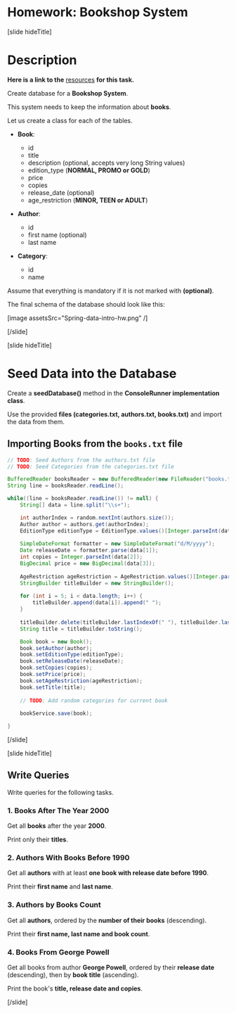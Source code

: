 # Homework: Bookshop System

[slide hideTitle]

# Description

**Here is a link to the** [resources](https://videos.softuni.org/resources/java/Java-ORM-And-Spring-Data/05-Spring-Data-Intro-Homework-Resources.zip) **for this task.**

Create database for a **Bookshop System**. 

This system needs to keep the information about **books**. 

Let us create a class for each of the tables.
-	**Book**:
     *  id
     *  title 
     *  description (optional, accepts very long String values) 
     *  edition_type (**NORMAL, PROMO or GOLD**)
     *  price
     *  copies
     *  release_date (optional)
     *  age_restriction (**MINOR, TEEN or ADULT**)

-	**Author**:
    * id 
    * first name (optional) 
    * last name

-	**Category**:
    * id 
    * name

Assume that everything is mandatory if it is not marked with **(optional)**.

The final schema of the database should look like this:

[image assetsSrc="Spring-data-intro-hw.png" /]

[/slide]

[slide hideTitle]

# Seed Data into the Database

Create a **seedDatabase()** method in the **ConsoleRunner implementation class**. 

Use the provided **files (categories.txt, authors.txt, books.txt)** and import the data from them.

## Importing Books from the `books.txt` file


```java
// TODO: Seed Authors from the authors.txt file
// TODO: Seed Categories from the categories.txt file

BufferedReader booksReader = new BufferedReader(new FileReader("books.txt"));
String line = booksReader.readLine();

while((line = booksReader.readLine()) != null) {
    String[] data = line.split("\\s+");

    int authorIndex = random.nextInt(authors.size());
    Author author = authors.get(authorIndex);
    EditionType editionType = EditionType.values()[Integer.parseInt(data[0])];
    
    SimpleDateFormat formatter = new SimpleDateFormat("d/M/yyyy");
    Date releaseDate = formatter.parse(data[1]);
    int copies = Integer.parseInt(data[2]);
    BigDecimal price = new BigDecimal(data[3]);
    
    AgeRestriction ageRestriction = AgeRestriction.values()[Integer.parseInt(data[4])];
    StringBuilder titleBuilder = new StringBuilder();
    
    for (int i = 5; i < data.length; i++) {
        titleBuilder.append(data[i]).append(" ");
    }
    
    titleBuilder.delete(titleBuilder.lastIndexOf(" "), titleBuilder.lastIndexOf(" "));
    String title = titleBuilder.toString();

    Book book = new Book();
    book.setAuthor(author);
    book.setEditionType(editionType);
    book.setReleaseDate(releaseDate);
    book.setCopies(copies);
    book.setPrice(price);
    book.setAgeRestriction(ageRestriction);
    book.setTitle(title);
    
    // TODO: Add random categories for current book
   
    bookService.save(book);

}
``` 

[/slide]

[slide hideTitle]

## Write Queries

Write queries for the following tasks.

### 1. Books After The Year 2000

Get all **books** after the year **2000**. 

Print only their **titles**. 

### 2. Authors With Books Before 1990

Get all **authors** with at least **one book with release date before 1990**. 

Print their **first name** and **last name**. 

### 3. Authors by Books Count

Get all **authors**, ordered by the **number of their books** (descending). 

Print their **first name, last name and book count**.

### 4. Books From George Powell

Get all books from author **George Powell**, ordered by their **release date** (descending), then by **book title** (ascending). 

Print the book's **title, release date and copies**. 

[/slide]